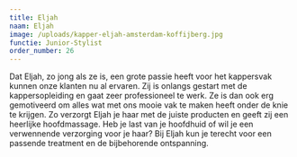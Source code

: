 ```yaml
---
title: Eljah
naam: Eljah
image: /uploads/kapper-eljah-amsterdam-koffijberg.jpg
functie: Junior-Stylist
order_number: 26
---
```


Dat Eljah, zo jong als ze is, een grote passie heeft voor het kappersvak kunnen onze klanten nu al ervaren. Zij is onlangs gestart met de kappersopleiding en gaat zeer professioneel te werk. Ze is dan ook erg gemotiveerd om alles wat met ons mooie vak te maken heeft onder de knie te krijgen. Zo verzorgt Eljah je haar met de juiste producten en geeft zij een heerlijke hoofdmassage. Heb je last van je hoofdhuid of wil je een verwennende verzorging voor je haar? Bij Eljah kun je terecht voor een passende treatment en de bijbehorende ontspanning.